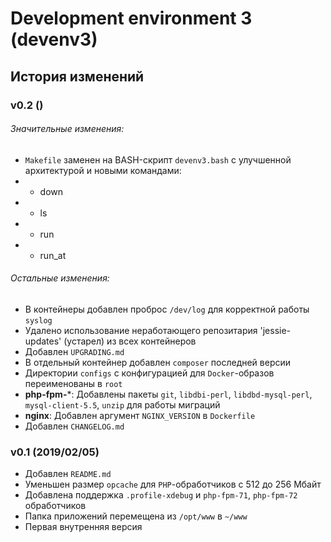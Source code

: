 # Development environment 3 (devenv3)

## История изменений

### v0.2 ()

###### Значительные изменения:
- `Makefile` заменен на BASH-скрипт `devenv3.bash` с улучшенной архитектурой и новыми командами:
- - down
- - ls
- - run
- - run_at

###### Остальные изменения:
- В контейнеры добавлен проброс `/dev/log` для корректной работы `syslog`
- Удалено использование неработающего репозитария 'jessie-updates' (устарел) из всех контейнеров
- Добавлен `UPGRADING.md`
- В отдельный контейнер добавлен `composer` последней версии
- Директории `configs` с конфигурацией для `Docker`-образов переименованы в `root`
- **php-fpm-***: Добавлены пакеты `git`, `libdbi-perl`, `libdbd-mysql-perl`, `mysql-client-5.5`, `unzip` для работы миграций
- **nginx**: Добавлен аргумент `NGINX_VERSION` в `Dockerfile`
- Добавлен `CHANGELOG.md`

### v0.1 (2019/02/05)

- Добавлен `README.md`
- Уменьшен размер `opcache` для `PHP`-обработчиков с 512 до 256 Мбайт
- Добавлена поддержка `.profile-xdebug` и `php-fpm-71`, `php-fpm-72` обработчиков
- Папка приложений перемещена из `/opt/www` в `~/www`
- Первая внутренняя версия
